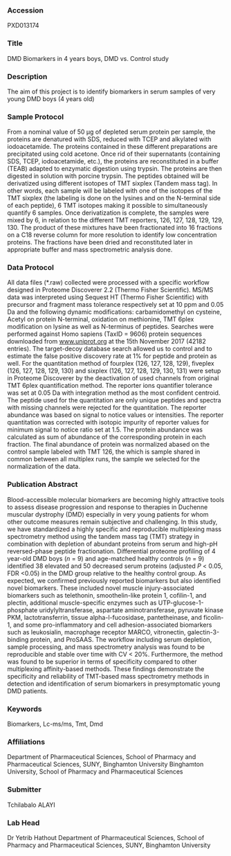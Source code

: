 ### Accession
PXD013174

### Title
DMD Biomarkers in  4 years boys, DMD vs. Control study

### Description
The aim of this project is to identify biomarkers in serum samples of very young DMD boys (4 years old)

### Sample Protocol
From a nominal value of 50 μg of depleted serum protein per sample, the proteins are denatured with SDS, reduced with TCEP and alkylated with iodoacetamide. The proteins contained in these different preparations are precipitated using cold acetone. Once rid of their supernatants (containing SDS, TCEP, iodoacetamide, etc.), the proteins are reconstituted in a buffer (TEAB) adapted to enzymatic digestion using trypsin. The proteins are then digested in solution with porcine trypsin. The peptides obtained will be derivatized using different isotopes of TMT sixplex (Tandem mass tag). In other words, each sample will be labeled with one of the isotopes of the TMT sixplex (the labeling is done on the lysines and on the N-terminal side of each peptide), 6 TMT isotopes making it possible to simultaneously quantify 6 samples. Once derivatization is complete, the samples were mixed by 6, in relation to the different TMT reporters, 126, 127, 128, 129, 129, 130. The product of these mixtures have been fractionated into 16 fractions on a C18 reverse column for more resolution to identify low concentration proteins. The fractions have been dried and reconstituted later in appropriate buffer and mass spectrometric analysis done.

### Data Protocol
All data files (*.raw) collected were processed with a specific workflow designed in Proteome Discoverer 2.2 (Thermo Fisher Scientific). MS/MS data was interpreted using Sequest HT (Thermo Fisher Scientific) with precursor and fragment mass tolerance respectively set at 10 ppm and 0.05 Da and the following dynamic modifications: carbamidomethyl on cysteine, Acetyl on protein N-terminal, oxidation on methionine, TMT 6plex modification on lysine as well as N-terminus of peptides. Searches were performed against Homo sapiens (TaxID = 9606) protein sequences downloaded from www.uniprot.org at the 15th November 2017 (42182 entries). The target-decoy database search allowed us to control and to estimate the false positive discovery rate at 1% for peptide and protein as well. For the quantitation method of fourplex (126, 127, 128, 129), fiveplex (126, 127, 128, 129, 130) and sixplex (126, 127, 128, 129, 130, 131) were setup in Proteome Discoverer by the deactivation of used channels from original TMT 6plex quantification method. The reporter ions quantifier tolerance was set at 0.05 Da with integration method as the most confident centroid. The peptide used for the quantitation are only unique peptides and spectra with missing channels were rejected for the quantitation. The reporter abundance was based on signal to notice values or intensities. The reporter quantitation was corrected with isotopic impurity of reporter values for minimum signal to notice ratio set at 1.5. The protein abundance was calculated as sum of abundance of the corresponding protein in each fraction. The final abundance of protein was normalized abased on the control sample labeled with TMT 126, the which is sample shared in common between all multiplex runs, the sample we selected for the normalization of the data.

### Publication Abstract
Blood-accessible molecular biomarkers are becoming highly attractive tools to assess disease progression and response to therapies in Duchenne muscular dystrophy (DMD) especially in very young patients for whom other outcome measures remain subjective and challenging. In this study, we have standardized a highly specific and reproducible multiplexing mass spectrometry method using the tandem mass tag (TMT) strategy in combination with depletion of abundant proteins from serum and high-pH reversed-phase peptide fractionation. Differential proteome profiling of 4 year-old DMD boys (<i>n</i> = 9) and age-matched healthy controls (<i>n</i> = 9) identified 38 elevated and 50 decreased serum proteins (adjusted <i>P</i> &lt; 0.05, FDR &lt;0.05) in the DMD group relative to the healthy control group. As expected, we confirmed previously reported biomarkers but also identified novel biomarkers. These included novel muscle injury-associated biomarkers such as telethonin, smoothelin-like protein 1, cofilin-1, and plectin, additional muscle-specific enzymes such as UTP-glucose-1-phosphate uridylyltransferase, aspartate aminotransferase, pyruvate kinase PKM, lactotransferrin, tissue alpha-l-fucosidase, pantetheinase, and ficolin-1, and some pro-inflammatory and cell adhesion-associated biomarkers such as leukosialin, macrophage receptor MARCO, vitronectin, galectin-3-binding protein, and ProSAAS. The workflow including serum depletion, sample processing, and mass spectrometry analysis was found to be reproducible and stable over time with CV &lt; 20%. Furthermore, the method was found to be superior in terms of specificity compared to other multiplexing affinity-based methods. These findings demonstrate the specificity and reliability of TMT-based mass spectrometry methods in detection and identification of serum biomarkers in presymptomatic young DMD patients.

### Keywords
Biomarkers, Lc-ms/ms, Tmt, Dmd

### Affiliations
Department of Pharmaceutical Sciences, School of Pharmacy and Pharmaceutical Sciences, SUNY, Binghamton University
Binghamton University, School of Pharmacy and Pharmaceutical Sciences

### Submitter
Tchilabalo ALAYI

### Lab Head
Dr Yetrib Hathout
Department of Pharmaceutical Sciences, School of Pharmacy and Pharmaceutical Sciences, SUNY, Binghamton University


